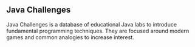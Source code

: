 ## Java Challenges
Java Challenges is a database of educational Java labs to introduce fundamental programming techniques. 
They are focused around modern games and common analogies to increase interest.
